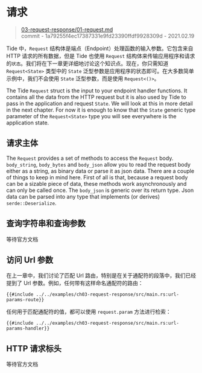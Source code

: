# 请求

> [03-request-response/01-request.md](https://github.com/http-rs/tide-book/blob/main/src/03-request-response/01-request.md)
> <br />
> commit - 1a79255f4ec17387331e9fd23390ffdf9928309d - 2021.02.19

Tide 中，`Request` 结构体是端点（Endpoint）处理函数的输入参数。它包含来自 HTTP 请求的所有数据，但是 Tide 也使用 `Request` 结构体来传输应用程序和请求的`状态`。我们将在下一章更详细地讨论这个知识点。现在，你只需知道 `Request<State>` 类型中的 `State` 泛型参数是应用程序的状态即可。在大多数简单示例中，我们不会使用 `State` 泛型参数，而是使用 `Request<()>`。

The Tide `Request` struct is the input to your endpoint handler functions. It contains all the data from the HTTP request but it is also used by Tide to pass in the application and request `State`. We will look at this in more detail in the next chapter. For now it is enough to know that the `State` generic type parameter of the `Request<State>` type you will see everywhere is the application state.


## 请求主体

The `Request` provides a set of methods to access the `Request` body. `body_string`, `body_bytes` and `body_json` allow you to read the request body either as a string, as binary data or parse it as json data.
There are a couple of things to keep in mind here. First of all is that, because a request body can be a sizable piece of data, these methods work asynchronously and can only be called once.
The `body_json` is generic over its return type. Json data can be parsed into any type that implements (or derives) `serde::Deserialize`.

## 查询字符串和查询参数

等待官方文档

## 访问 Url 参数

在上一章中，我们讨论了匹配 Url 路由，特别是在关于通配符的段落中，我们已经提到了 Url 参数。例如，任何带有这样命名通配符的路由：

```rust,ignore
{{#include ../../examples/ch03-request-response/src/main.rs:url-params-route}}
```

任何用于匹配通配符的值，都可以使用 `request.param` 方法进行检索：

```rust,ignore
{{#include ../../examples/ch03-request-response/src/main.rs:url-params-handler}}
```

## HTTP 请求标头

等待官方文档
